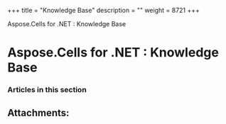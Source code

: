 +++
title = "Knowledge Base" 
description = "" 
weight = 8721 
+++

Aspose.Cells for .NET : Knowledge Base  

# Aspose.Cells for .NET : Knowledge Base


### Articles in this section

           

## Attachments:


